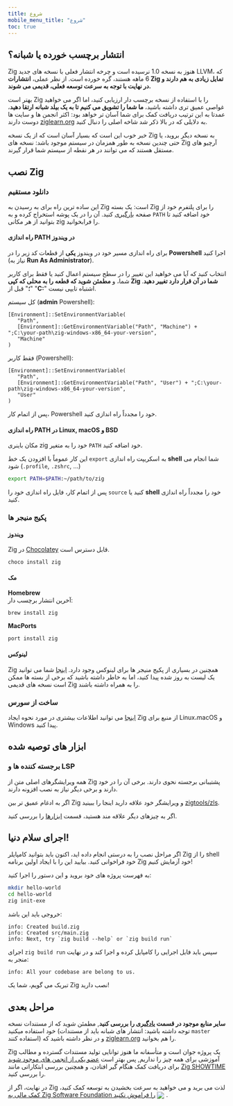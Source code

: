 ```yaml
---
title: شروع
mobile_menu_title: "شروع"
toc: true
---
```


## انتشار برچسب خورده یا شبانه؟

Zig هنوز به نسخه 1.0 نرسیده است و چرخه انتشار فعلی با نسخه های جدید LLVM، که 6 ماهه هستند، گره خورده است.
از نظر عملی، **انتشارات Zig تمایل زیادی به هم دارند و در نهایت با توجه به سرعت توسعه فعلی، قدیمی می شوند.**

بهتر است Zig را با استفاده از نسخه برچسب دار ارزیابی کنید، اما اگر
می خواهید غواصی عمیق تری داشته باشید، **ما شما را تشویق می کنیم تا به یک بیلد شبانه ارتقا دهید**، عمدتا
به این ترتیب دریافت کمک برای شما آسان تر خواهد بود: اکثر انجمن ها و سایت ها دوست دارند
[ziglearn.org](https://ziglearn.org) به دلایلی که در بالا ذکر شد شاخه اصلی را دنبال کنید.

خبر خوب این است که بسیار آسان است که از یک نسخه Zig به نسخه دیگر بروید، یا حتی چندین نسخه به طور همزمان در سیستم موجود باشد: نسخه های Zig آرچیو های مستقل هستند که می توانند در هر نقطه از سیستم شما قرار گیرند.

## نصب Zig

### دانلود مستقیم

این ساده ترین راه برای به رسیدن به Zig است: یک بسته Zig را برای پلتفرم خود از صفحه [بارگیری](/download) کنید.
آن را در یک پوشه استخراج کرده و به `PATH` خود اضافه کنید تا بتوانید از هر مکانی zig را فرابخوانید.

#### راه اندازی PATH در ویندوز

برای راه اندازی مسیر خود در ویندوز **یکی** از قطعات کد زیر را در **Powershell** اجرا کنید (نیاز به **Run As Administrator**).

انتخاب کنید که آیا می خواهید این تغییر را در سطح سیستم اعمال کنید
یا فقط برای کاربر شما، و **مطمئن شوید که قطعه را به محلی که کپی Zig شما در آن قرار دارد تغییر دهید**.
"**؛**" قبل از "**C:**" اشتباه تایپی نیست.

کل سیستم (**admin** Powershell):

```
[Environment]::SetEnvironmentVariable(
   "Path",
   [Environment]::GetEnvironmentVariable("Path", "Machine") + ";C:\your-path\zig-windows-x86_64-your-version",
   "Machine"
)
```

فقط کاربر (Powershell):

```
[Environment]::SetEnvironmentVariable(
   "Path",
   [Environment]::GetEnvironmentVariable("Path", "User") + ";C:\your-path\zig-windows-x86_64-your-version",
   "User"
)
```

پس از اتمام کار، Powershell خود را مجدداً راه اندازی کنید.

#### راه اندازی PATH در Linux, macOS و BSD

مکان باینری zig خود را به متغیر `PATH` خود اضافه کنید.

این کار عموماً با افزودن یک خط `export` به اسکریپت راه اندازی **shell** شما انجام می شود (`.profile`, `.zshrc`, ...)

```bash
export PATH=$PATH:~/path/to/zig
```

پس از اتمام کار، فایل راه اندازی خود را `source` کنید یا **shell** خود را مجدداً راه اندازی کنید.

### پکیج منیجر ها

#### ویندوز

Zig در [Chocolatey](https://chocolatey.org/packages/zig) قابل دسترس است.

```
choco install zig
```

#### مک

**Homebrew**  
آخرین انتشار برچسب دار:

```
brew install zig
```

**MacPorts**

```
port install zig
```

#### لینوکس

Zig همچنین در بسیاری از پکیج منیجر ها برای لینوکس وجود دارد. [اینجا](https://github.com/ziglang/zig/wiki/Install-Zig-from-a-Package-Manager)
شما می توانید یک لیست به روز شده پیدا کنید، اما به خاطر داشته باشید که برخی از بسته ها ممکن است نسخه های قدیمی Zig را به همراه داشته باشند.

### ساخت از سورس

[اینجا](https://github.com/ziglang/zig/wiki/Building-Zig-From-Source)
می توانید اطلاعات بیشتری در مورد نحوه ایجاد Zig از منبع برای Linux،macOS و Windows پیدا کنید.

## ابزار های توصیه شده

### برجسته کننده ها و LSP

همه ویرایشگرهای اصلی متن از Zig پشتیبانی برجسته نحوی دارند.
برخی آن را در خود دارند و برخی دیگر نیاز به نصب افزونه دارند.

اگر به ادغام عمیق تر بین Zig و ویرایشگر خود علاقه دارید اینجا را ببینید [zigtools/zls](https://github.com/zigtools/zls).

اگر به چیزهای دیگر علاقه مند هستید، قسمت [ابزارها](../tools/) را بررسی کنید.

## اجرای سلام دنیا!

اگر مراحل نصب را به درستی انجام داده اید، اکنون باید بتوانید کامپایلر Zig را از shell خود فراخوانی کنید.
بیایید این را با ایجاد اولین برنامه Zig خود آزمایش کنیم!

به فهرست پروژه های خود بروید و این دستور را اجرا کنید:

```bash
mkdir hello-world
cd hello-world
zig init-exe
```

خروجی باید این باشد:

```
info: Created build.zig
info: Created src/main.zig
info: Next, try `zig build --help` or `zig build run`
```

اجرای `zig build run` سپس باید فایل اجرایی را کامپایل کرده و اجرا کند و در نهایت منجر به:

```
info: All your codebase are belong to us.
```

تبریک می گویم، شما یک Zig نصب دارید!

## مراحل بعدی

**سایر منابع موجود در قسمت [یادگیری](../) را بررسی کنید**, مطمئن شوید که از مستندات نسخه خود استفاده میکنید
(توجه داشته باشید: انتشار های شبانه باید از مستندات `master` استفاده کنند) و در نظر داشته باشید که [ziglearn.org](https://ziglearn.org) را هم بخوانید.

Zig یک پروژه جوان است و متأسفانه ما هنوز توانایی تولید مستندات گسترده و مطالب آموزشی برای همه چیز را نداریم, پس بهتر است [عضو یکی از انجمن های موجود شوید](https://github.com/ziglang/zig/wiki/Community)
برای دریافت کمک هنگام گیر افتادن، و همچنین بررسی ابتکاراتی مانند [Zig SHOWTIME](https://zig.show) را بررسی کنید.

در نهایت، اگر از Zig لذت می برید و می خواهید به سرعت بخشیدن به توسعه کمک کنید، [کمک مالی به Zig Software Foundation را فراموش نکنید](../../zsf)
<img src="/heart.svg" style="vertical-align:middle; margin-right: 5px">.
